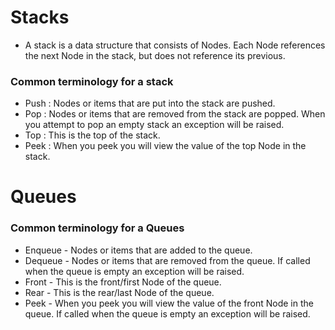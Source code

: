 # Stacks
* A stack is a data structure that consists of Nodes. Each Node references the next Node in the stack, but does not reference its previous.
### Common terminology for a stack
* Push : Nodes or items that are put into the stack are pushed.
* Pop : Nodes or items that are removed from the stack are popped. When you attempt to pop an empty stack an exception will be raised.
* Top : This is the top of the stack.
* Peek : When you peek you will view the value of the top Node in the stack.

# Queues
### Common terminology for a Queues
* Enqueue - Nodes or items that are added to the queue.
* Dequeue - Nodes or items that are removed from the queue. If called when the queue is empty an exception will be raised.
* Front - This is the front/first Node of the queue.
* Rear - This is the rear/last Node of the queue.
* Peek - When you peek you will view the value of the front Node in the queue. If called when the queue is empty an exception will be raised.